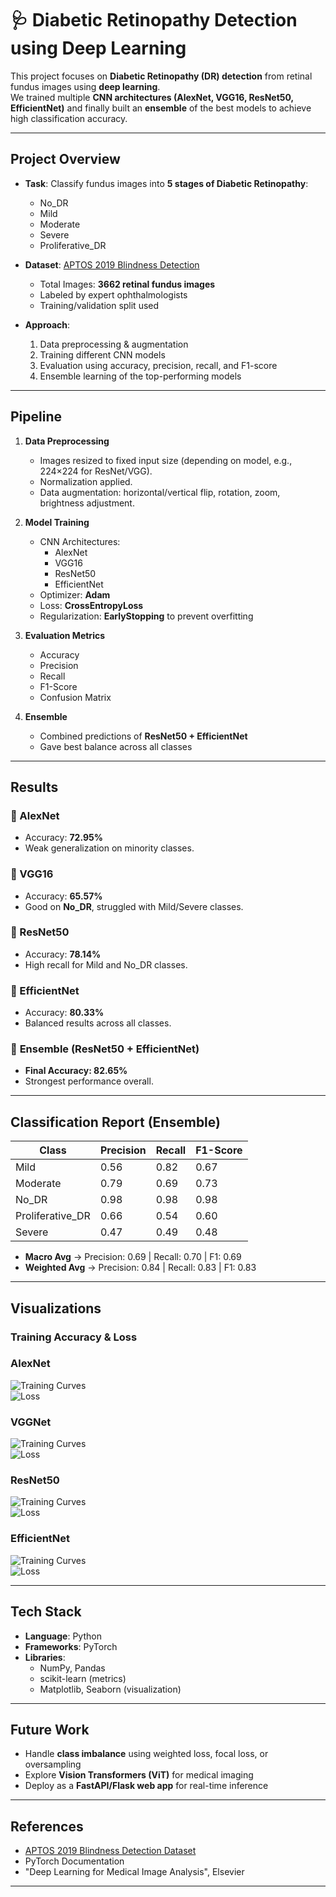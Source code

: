 # 🩺 Diabetic Retinopathy Detection using Deep Learning

This project focuses on **Diabetic Retinopathy (DR) detection** from retinal fundus images using **deep learning**.  
We trained multiple **CNN architectures (AlexNet, VGG16, ResNet50, EfficientNet)** and finally built an **ensemble** of the best models to achieve high classification accuracy.  

---

##  Project Overview  

- **Task**: Classify fundus images into **5 stages of Diabetic Retinopathy**:  
  - No_DR  
  - Mild  
  - Moderate  
  - Severe  
  - Proliferative_DR  

- **Dataset**: [APTOS 2019 Blindness Detection](https://www.kaggle.com/competitions/aptos2019-blindness-detection)  
  - Total Images: **3662 retinal fundus images**  
  - Labeled by expert ophthalmologists  
  - Training/validation split used  

- **Approach**:  
  1. Data preprocessing & augmentation  
  2. Training different CNN models  
  3. Evaluation using accuracy, precision, recall, and F1-score  
  4. Ensemble learning of the top-performing models  

---

##  Pipeline  

1. **Data Preprocessing**
   - Images resized to fixed input size (depending on model, e.g., 224×224 for ResNet/VGG).  
   - Normalization applied.  
   - Data augmentation: horizontal/vertical flip, rotation, zoom, brightness adjustment.  

2. **Model Training**  
   - CNN Architectures:  
     - AlexNet  
     - VGG16  
     - ResNet50  
     - EfficientNet  
   - Optimizer: **Adam**  
   - Loss: **CrossEntropyLoss**  
   - Regularization: **EarlyStopping** to prevent overfitting  

3. **Evaluation Metrics**  
   - Accuracy  
   - Precision  
   - Recall  
   - F1-Score  
   - Confusion Matrix  

4. **Ensemble**  
   - Combined predictions of **ResNet50 + EfficientNet**  
   - Gave best balance across all classes  

---

##  Results  

### 🔹 AlexNet
- Accuracy: **72.95%**  
- Weak generalization on minority classes.  

### 🔹 VGG16
- Accuracy: **65.57%**  
- Good on **No_DR**, struggled with Mild/Severe classes.  

### 🔹 ResNet50
- Accuracy: **78.14%**  
- High recall for Mild and No_DR classes.  

### 🔹 EfficientNet
- Accuracy: **80.33%**  
- Balanced results across all classes.  

### 🔹 **Ensemble (ResNet50 + EfficientNet)**
- **Final Accuracy: 82.65%**  
- Strongest performance overall.  

---

##  Classification Report (Ensemble)  

| Class            | Precision | Recall | F1-Score |
|------------------|-----------|--------|----------|
| Mild             | 0.56      | 0.82   | 0.67     |
| Moderate         | 0.79      | 0.69   | 0.73     |
| No_DR            | 0.98      | 0.98   | 0.98     |
| Proliferative_DR | 0.66      | 0.54   | 0.60     |
| Severe           | 0.47      | 0.49   | 0.48     |

- **Macro Avg** → Precision: 0.69 | Recall: 0.70 | F1: 0.69  
- **Weighted Avg** → Precision: 0.84 | Recall: 0.83 | F1: 0.83  

---

##  Visualizations  

### Training Accuracy & Loss  
 
### AlexNet
![Training Curves](assets/AlexNet_accuracy.png)  
![Loss](assets\AlexNet_loss.png)

### VGGNet 
![Training Curves](assets\VGG16_accuracy.png)  
![Loss](assets\VGG16_loss.png)

### ResNet50

![Training Curves](assets\ResNet50_accuracy.png)  
![Loss](assets\ResNet50_loss.png)

### EfficientNet

![Training Curves](assets\EfficientNet_accuracy.png)  
![Loss](assets\EfficientNet_loss.png)

---

##  Tech Stack  

- **Language**: Python  
- **Frameworks**: PyTorch  
- **Libraries**:  
  - NumPy, Pandas  
  - scikit-learn (metrics)  
  - Matplotlib, Seaborn (visualization)  

---

##  Future Work  

- Handle **class imbalance** using weighted loss, focal loss, or oversampling  
- Explore **Vision Transformers (ViT)** for medical imaging  
- Deploy as a **FastAPI/Flask web app** for real-time inference  

---

##  References  

- [APTOS 2019 Blindness Detection Dataset](https://www.kaggle.com/competitions/aptos2019-blindness-detection)  
- PyTorch Documentation  
- "Deep Learning for Medical Image Analysis", Elsevier  

---


